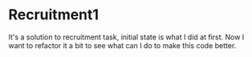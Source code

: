 # Recruitment1
It's a solution to recruitment task, initial state is what I did at first. Now I want to refactor it a bit to see what can I do to make this code better.
